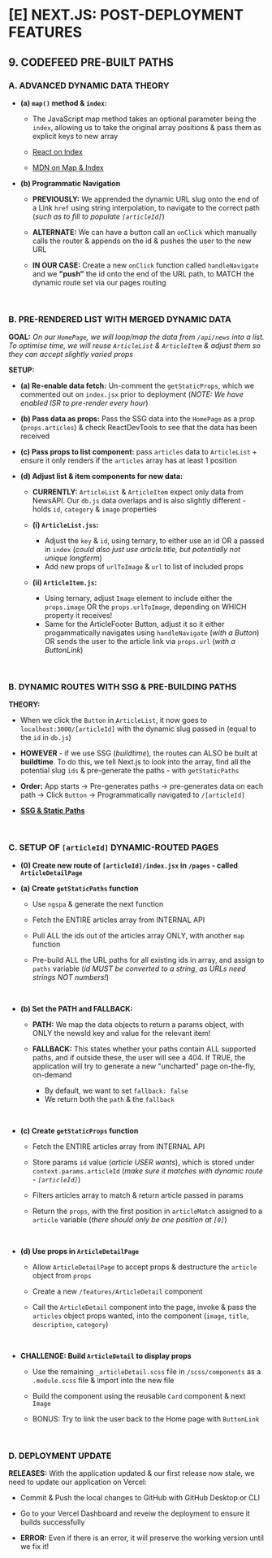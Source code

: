 # [E] NEXT.JS: POST-DEPLOYMENT FEATURES

## 9. CODEFEED PRE-BUILT PATHS

### A. ADVANCED DYNAMIC DATA THEORY

- **(a) `map()` method & `index`:**
    
  - The JavaScript map method takes an optional parameter being the `index`, allowing us to take the original array positions & pass them as explicit keys to new array
    
  - [React on Index](https://legacy.reactjs.org/docs/lists-and-keys.html)

  - [MDN on Map & Index](https://developer.mozilla.org/en-US/docs/Web/JavaScript/Reference/Global_Objects/Array/map)

- **(b) Programmatic Navigation**

  - **PREVIOUSLY:** We apprended the dynamic URL slug onto the end of a Link `href` using string interpolation, to navigate to the correct path (*such as to fill to populate `[articleId]`*)

  - **ALTERNATE:** We can have a button call an `onClick` which manually calls the router & appends on the id & pushes the user to the new URL

  - **IN OUR CASE:** Create a new `onClick` function called `handleNavigate` and we **"push"** the id onto the end of the URL path, to MATCH the dynamic route set via our pages routing

&nbsp;

### B. PRE-RENDERED LIST WITH MERGED DYNAMIC DATA

**GOAL:** *On our `HomePage`, we will loop/map the data from `/api/news` into a list.  To optimise time, we will reuse `ArticleList` & `ArticleItem` & adjust them so they can accept slightly varied props*

**SETUP:**

  - **(a) Re-enable data fetch:** Un-comment the `getStaticProps`, which we commented out on `index.jsx` prior to deployment (*NOTE: We have enabled ISR to pre-render every hour*)

  - **(b) Pass data as props:** Pass the SSG data into the `HomePage` as a prop (`props.articles`) & check ReactDevTools to see that the data has been received

  - **(c) Pass props to list component:** pass `articles` data to `ArticleList` + ensure it only renders if the `articles` array has at least 1 position  

  - **(d) Adjust list & item components for new data:**

    - **CURRENTLY:** `ArticleList` & `ArticleItem` expect only data from NewsAPI.  Our `db.js` data overlaps and is also slightly different - holds `id`, `category` & `image` properties 

    - **(i) `ArticleList.jss`:** 
      - Adjust the `key` & `id`, using ternary, to either use an id OR a passed in `index` (*could also just use article.title, but potentially not unique longterm*)
      - Add new props of `urlToImage` & `url` to list of included props

    - **(ii) `ArticleItem.js`:**
      - Using ternary, adjust `Image` element to include either the `props.image` OR the `props.urlToImage`, depending on WHICH property it receives!
      - Same for the ArticleFooter Button, adjust it so it either progammatically navigates using `handleNavigate` (*with a Button*) OR sends the user to the article link via `props.url` (*with a ButtonLink*)

&nbsp;

### B. DYNAMIC ROUTES WITH SSG & PRE-BUILDING PATHS

**THEORY:** 

  - When we click the `Button` in `ArticleList`, it now goes to `localhost:3000/[articleId]` with the dynamic slug passed in (equal to the `id` in `db.js`) 

  - **HOWEVER** - if we use SSG (*buildtime*), the routes can ALSO be built at **buildtime**.  To do this, we tell Next.js to look into the array, find all the potential slug `ids` & pre-generate the paths - with `getStaticPaths`

  - **Order:** App starts -> Pre-generates paths -> pre-generates data on each path -> Click `Button` -> Programmatically navigated to `/[articleId]`

  - [**SSG & Static Paths**](https://nextjs.org/docs/pages/building-your-application/data-fetching/get-static-paths)

&nbsp;

### C. SETUP OF `[articleId]` DYNAMIC-ROUTED PAGES

- **(0) Create new route of `[articleId]/index.jsx` in `/pages` - called `ArticleDetailPage`**

- **(a) Create `getStaticPaths` function**

  - Use `ngspa` & generate the next function

  - Fetch the ENTIRE articles array from INTERNAL API

  - Pull ALL the ids out of the articles array ONLY, with another `map` function

  - Pre-build ALL the URL paths for all existing ids in array, and assign to `paths` variable (*id MUST be converted to a string, as URLs need strings NOT numbers!*)
 
&nbsp;

- **(b) Set the PATH and FALLBACK:**

  - **PATH:** We map the data objects to return a params object, with ONLY the newsId key and value for the relevant item! 
  
  - **FALLBACK:** This states whether your paths contain ALL supported paths, and if outside these, the user will see a 404.  If TRUE, the application will try to generate a new "uncharted" page on-the-fly, on-demand

    - By default, we want to set `fallback: false`
    - We return both the `path` & the `fallback`

&nbsp;

- **(c) Create `getStaticProps` function**

  - Fetch the ENTIRE articles array from INTERNAL API

  - Store params `id` value (*article USER wants*), which is stored under `context.params.articleId` (*make sure it matches with dynamic route - `[articleId]`*)

  - Filters articles array to match & return article passed in params

  - Return the `props`, with the first position in `articleMatch` assigned to a `article` variable (*there should only be one position at `[0]`*)

&nbsp;

- **(d) Use props in `ArticleDetailPage`**

  - Allow `ArticleDetailPage` to accept props & destructure the `article` object from `props`

  - Create a new `/features/ArticleDetail` component

  - Call the `ArticleDetail` component into the page, invoke & pass the `articles` object props wanted, into the component (`image`, `title`, `description`, `category`)

&nbsp;

- **CHALLENGE: Build `ArticleDetail` to display props**

  - Use the remaining `_articleDetail.scss` file in `/scss/components` as a `.module.scss` file & import into the new file

  - Build the component using the reusable `Card` component & next `Image`

  - BONUS: Try to link the user back to the Home page with `ButtonLink`

&nbsp;

### D. DEPLOYMENT UPDATE

**RELEASES:** With the application updated & our first release now stale, we need to update our application on Vercel:

  - Commit & Push the local changes to GitHub with GitHub Desktop or CLI

  - Go to your Vercel Dashboard and reveiw the deployment to ensure it builds successfully

  - **ERROR:** Even if there is an error, it will preserve the working version until we fix it!